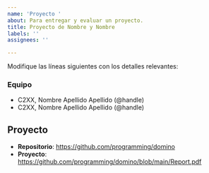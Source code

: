 ```yaml
---
name: 'Proyecto '
about: Para entregar y evaluar un proyecto.
title: Proyecto de Nombre y Nombre
labels: ''
assignees: ''

---
```


Modifique las líneas siguientes con los detalles relevantes:

### Equipo

- C2XX, Nombre Apellido Apellido (@handle)
- C2XX, Nombre Apellido Apellido (@handle)

## Proyecto

- **Repositorio**: <https://github.com/programming/domino>
- **Proyecto**: <https://github.com/programming/domino/blob/main/Report.pdf>
